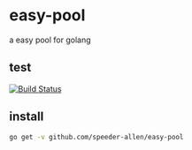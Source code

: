 # easy-pool

a easy pool for golang

## test

[![Build Status](https://travis-ci.org/speeder-allen/easy-pool.svg?branch=master)](https://travis-ci.org/speeder-allen/easy-pool)

## install

```bash
go get -v github.com/speeder-allen/easy-pool
```
